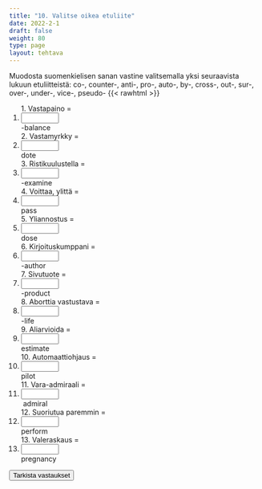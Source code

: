```yaml
---
title: "10. Valitse oikea etuliite"
date: 2022-2-1
draft: false
weight: 80
type: page
layout: tehtava
---
```


Muodosta suomenkielisen sanan vastine valitsemalla yksi seuraavista lukuun etuliitteistä: co-, counter-, anti-, pro-, auto-, by-, cross-, out-, sur-, over-, under-, vice-, pseudo- 
{{< rawhtml >}}
<div class="tehtava">
<form autocomplete="off">
  <ol>
  
<section>
1. Vastapaino = &nbsp;<li><input id="q1" type="text"/><span></span></li>-balance
</section>
<section>
2. Vastamyrkky = &nbsp;<li><input id="q2" type="text"/><span></span></li>dote
</section>
<section>
3. Ristikuulustella = &nbsp;<li><input id="q3" type="text"/><span></span></li>-examine
</section>
<section>
4. Voittaa, ylittä = &nbsp;<li><input id="q4" type="text"/><span></span></li>pass
</section>
<section>
5. Yliannostus = &nbsp;<li><input id="q5" type="text"/><span></span></li>dose
</section>
<section>
6. Kirjoituskumppani = &nbsp;<li><input id="q6" type="text"/><span></span></li>-author
</section>
<section>
7. Sivutuote = &nbsp;<li><input id="q7" type="text"/><span></span></li>-product
</section>
<section>
8. Aborttia vastustava =  &nbsp;<li><input id="q8" type="text"/><span></span></li>-life
</section>
<section>
9. Aliarvioida = &nbsp;<li><input id="q9" type="text"/><span></span></li>estimate
</section>
<section>
10. Automaattiohjaus = &nbsp;<li><input id="q10" type="text"/><span></span></li>pilot
</section> 
<section>
11. Vara-admiraali = &nbsp;<li><input id="q11" type="text"/><span></span></li>&nbsp;admiral
</section> 
<section>
12. Suoriutua paremmin = &nbsp;<li><input id="q12" type="text"/><span></span></li>perform
</section> 
<section>
13. Valeraskaus = &nbsp;<li><input id="q13" type="text"/><span></span></li>pregnancy
</section> 

</ol>
  
 <link rel="stylesheet" type="text/css" href="/css/kirjoita1.css"/>

<div id="buttonWrapper">
   <input type="submit" id="submit" value="Tarkista vastaukset" />
   </div>
</form>

</div>


<script>
var answers = {
  "q1": ["counter"],
  "q2": ["anti"],
  "q3": ["cross"],
  "q4": ["sur"],
  "q5": ["over",],
  "q6": ["co"],
  "q7": ["by"],
  "q8": ["pro"],
  "q9": ["under"],
  "q10": ["auto"],
  "q11": ["vice"],
  "q12": ["out"],
  "q13": ["pseudo"],
  };

function markAnswers() {
  $("input[type='text']").each(function() {
    console.log($.inArray(this.value, answers[this.id]));
    if ($.inArray(this.value.toLowerCase().trim(), answers[this.id]) === -1) {
      $(this).parent()[0].setAttribute("class", "vaarin");
    } else {
      $(this).parent()[0].setAttribute("class", "oikein");
    }
  })
}

$("form").on("submit", function(e) {
  e.preventDefault();
  markAnswers();
});
</script>

<style>
.tehtava input[type="text"] {
    width: 75px;
    text-align: right;
}
</style>
</rawhtml>